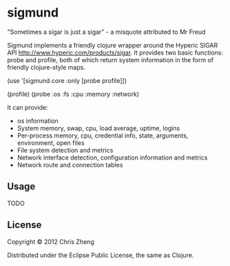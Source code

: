 # sigmund

"Sometimes a sigar is just a sigar" - a misquote attributed to Mr Freud

Sigmund implements a friendly clojure wrapper around the Hyperic SIGAR API http://www.hyperic.com/products/sigar. It provides two basic functions:
probe and profile, both of which return system information in the form of 
friendly clojure-style maps.


(use '[sigmund.core :only [probe profile]])

(profile)
(probe :os :fs :cpu :memory :network)

It can provide:

 - os information
 - System memory, swap, cpu, load average, uptime, logins
 - Per-process memory, cpu, credential info, state, arguments, environment, open files
 - File system detection and metrics
 - Network interface detection, configuration information and metrics
 - Network route and connection tables


## Usage

TODO

## License

Copyright © 2012 Chris Zheng

Distributed under the Eclipse Public License, the same as Clojure.
